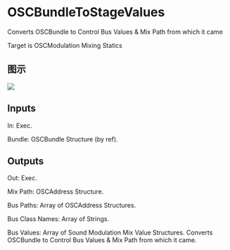 # OSCBundleToStageValues

Converts OSCBundle to Control Bus Values & Mix Path from which it came

Target is OSCModulation Mixing Statics

## 图示

![]($-20221218-18061137.png)

## Inputs

In: Exec.

Bundle: OSCBundle Structure (by ref).  

## Outputs

Out: Exec.

Mix Path: OSCAddress Structure.

Bus Paths: Array of OSCAddress Structures.

Bus Class Names: Array of Strings.

Bus Values: Array of Sound Modulation Mix Value Structures. Converts OSCBundle to Control Bus Values & Mix Path from which it came.

